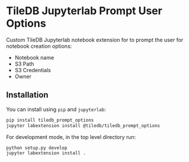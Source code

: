 # TileDB Jupyterlab Prompt User Options

Custom TileDB Jupyterlab notebook extension for to prompt the user for notebook creation options:

- Notebook name
- S3 Path
- S3 Credentials
- Owner

## Installation

You can install using `pip` and `jupyterlab`:

```bash
pip install tiledb_prompt_options
jupyter labextension install @tiledb/tiledb_prompt_options
```

For development mode, in the top level directory run:

```bash
python setup.py develop
jupyter labextension install .
```
